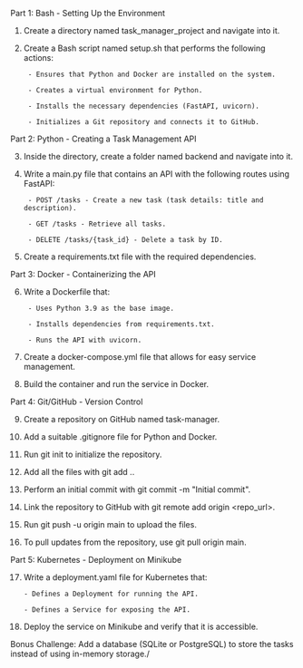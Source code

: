 Part 1: Bash - Setting Up the Environment

1. Create a directory named task_manager_project and navigate into it.

2. Create a Bash script named setup.sh that performs the following actions:

        - Ensures that Python and Docker are installed on the system.

        - Creates a virtual environment for Python.

        - Installs the necessary dependencies (FastAPI, uvicorn).

        - Initializes a Git repository and connects it to GitHub.


Part 2: Python - Creating a Task Management API

3. Inside the directory, create a folder named backend and navigate into it.

4. Write a main.py file that contains an API with the following routes using FastAPI:

        - POST /tasks - Create a new task (task details: title and description).

        - GET /tasks - Retrieve all tasks.

        - DELETE /tasks/{task_id} - Delete a task by ID.

5. Create a requirements.txt file with the required dependencies.


Part 3: Docker - Containerizing the API

6. Write a Dockerfile that:

        - Uses Python 3.9 as the base image.

        - Installs dependencies from requirements.txt.

        - Runs the API with uvicorn.

7. Create a docker-compose.yml file that allows for easy service management.

8. Build the container and run the service in Docker.


Part 4: Git/GitHub - Version Control

9. Create a repository on GitHub named task-manager.

10. Add a suitable .gitignore file for Python and Docker.

11. Run git init to initialize the repository.

12. Add all the files with git add ..

13. Perform an initial commit with git commit -m "Initial commit".

14. Link the repository to GitHub with git remote add origin <repo_url>.

15. Run git push -u origin main to upload the files.

16. To pull updates from the repository, use git pull origin main.


Part 5: Kubernetes - Deployment on Minikube

17. Write a deployment.yaml file for Kubernetes that:

        - Defines a Deployment for running the API.

        - Defines a Service for exposing the API.

18. Deploy the service on Minikube and verify that it is accessible.



Bonus Challenge: Add a database (SQLite or PostgreSQL) to store the tasks instead of using in-memory storage./
